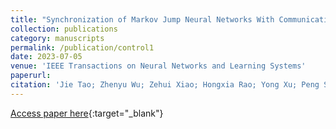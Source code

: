 ```yaml
---
title: "Synchronization of Markov Jump Neural Networks With Communication Constraints via Asynchronous Output Feedback Control"
collection: publications
category: manuscripts
permalink: /publication/control1
date: 2023-07-05
venue: 'IEEE Transactions on Neural Networks and Learning Systems'
paperurl: 
citation: 'Jie Tao; Zhenyu Wu; Zehui Xiao; Hongxia Rao; Yong Xu; Peng Shi; Synchronization of Markov Jump Neural Networks With Communication Constraints via Asynchronous Output Feedback Control; IEEE Transactions on Neural Networks and Learning Systems, 2024.'
---
```

[Access paper here](https://doi.org/10.1109/TNNLS.2023.3289297){:target="_blank"}

